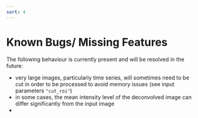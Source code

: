 ```yaml
---
sort: 4
---
```


# Known Bugs/ Missing Features

The following behaviour is currently present and will be resolved in the future:

- very large images, particularly time series, will sometimes need to be cut in order to be processed to avoid
memory issues (see input parameters ``"cut_roi"``)
- in some cases, the mean intensity level of the deconvolved image can differ significantly from the input image
- 
  
